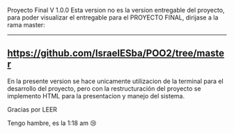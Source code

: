 Proyecto Final V 1.0.0
Esta version no es la version entregable del proyecto, para poder visualizar el entregable para el PROYECTO FINAL, dirijase a la rama master:

----------------------------------------------
https://github.com/IsraelESba/POO2/tree/master
----------------------------------------------

En la presente version se hace unicamente utilizacion de la terminal para el desarrollo del proyecto, pero con la restructuración del proyecto
se implemento HTML para la presentacion y manejo del sistema.

Gracias por LEER

Tengo hambre, es la 1:18 am 😢
